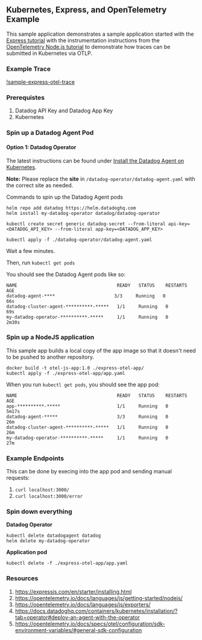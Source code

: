 ## Kubernetes, Express, and OpenTelemetry Example

This sample application demonstrates a sample application started with the [Express tutorial](https://expressjs.com/en/starter/installing.html) with the instrumentation instructions from the [OpenTelemetry Node.js tutorial](https://opentelemetry.io/docs/languages/js/getting-started/nodejs/) to demonstrate how traces can be submitted in Kubernetes via OTLP.


### Example Trace
[!sample-express-otel-trace](sample-express-otel-trace.jpeg)


### Prerequistes
1. Datadog API Key and Datadog App Key
2. Kubernetes

### Spin up a Datadog Agent Pod

#### Option 1: Datadog Operator

The latest instructions can be found under [Install the Datadog Agent on Kubernetes](https://docs.datadoghq.com/containers/kubernetes/installation/?tab=operator#deploy-an-agent-with-the-operator).

**Note:** Please replace the **site** in `/datadog-operator/datadog-agent.yaml` with the correct site as needed.

Commands to spin up the Datadog Agent pods

```
helm repo add datadog https://helm.datadoghq.com
helm install my-datadog-operator datadog/datadog-operator

kubectl create secret generic datadog-secret --from-literal api-key=<DATADOG_API_KEY> --from-literal app-key=<DATADOG_APP_KEY>

kubectl apply -f ./datadog-operator/datadog-agent.yaml

```

Wait a few minutes.

Then, run `kubectl get pods` 

You should see the Datadog Agent pods like so:


```
NAME                                     READY   STATUS    RESTARTS   AGE
datadog-agent-****                      3/3     Running   0          66s
datadog-cluster-agent-**********-*****   1/1     Running   0          69s
my-datadog-operator-**********-*****     1/1     Running   0          2m30s
```

### Spin up a NodeJS application

This sample app builds a local copy of the app image so that it doesn't need to be pushed to another repository.

```
docker build -t otel-js-app:1.0 ./express-otel-app/
kubectl apply -f ./express-otel-app/app.yaml

```

When you run `kubectl get pods`, you should see the app pod:

```
NAME                                     READY   STATUS    RESTARTS   AGE
app-**********-*****                     1/1     Running   0          5m17s
datadog-agent-*****                      3/3     Running   0          26m
datadog-cluster-agent-**********-*****   1/1     Running   0          26m
my-datadog-operator-**********-*****     1/1     Running   0          27m
```

### Example Endpoints

This can be done by execing into the app pod and sending manual requests:

1. `curl localhost:3000/`
2. `curl localhost:3000/error`

### Spin down everything

**Datadog Operator**
```
kubectl delete datadogagent datadog
helm delete my-datadog-operator
```

**Application pod**
```
kubectl delete -f ./express-otel-app/app.yaml
```

### Resources

1. https://expressjs.com/en/starter/installing.html
1. https://opentelemetry.io/docs/languages/js/getting-started/nodejs/
1. https://opentelemetry.io/docs/languages/js/exporters/
1. https://docs.datadoghq.com/containers/kubernetes/installation/?tab=operator#deploy-an-agent-with-the-operator
1. https://opentelemetry.io/docs/specs/otel/configuration/sdk-environment-variables/#general-sdk-configuration